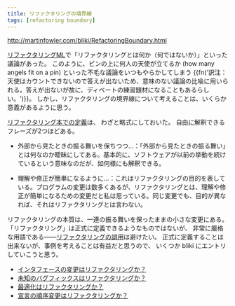 ```yaml
---
title: リファクタリングの境界線
tags: [refactoring boundary]
---
```


http://martinfowler.com/bliki/RefactoringBoundary.html

[リファクタリングML](http://groups.yahoo.com/group/refactoring)で「リファクタリングとは何か（何ではないか）」といった議論があった。
このように、ピンの上に何人の天使が立てるか (how many angels fit on a pin) といった不毛な議論をいつもやらかしてしまう
{{fn('訳注：天使はカウントできないので答えが出ないため、意味のない議論の比喩に用いられる。答えが出ないが故に、ディベートの練習題材になることもあるらしい。')}}。
しかし、リファクタリングの境界線について考えることは、いくらか意義があるように思う。

[リファクタリング本での定義](DefinitionOfRefactoring)は、
わざと略式にしておいた。
自由に解釈できるフレーズが2つほどある。

* 外部から見たときの振る舞いを保ちつつ...：「外部から見たときの振る舞い」とは何なのか曖昧にしてある。基本的に、ソフトウェアが以前の挙動を続けているという意味なのだが、如何様にも解釈できる。

* 理解や修正が簡単になるように...：これはリファクタリングの目的を表している。プログラムの変更は数多くあるが、リファクタリングとは、理解や修正が簡単になるための変更だと私は思っている。同じ変更でも、目的が異なれば、それはリファクタリングとは言わない。

リファクタリングの本質は、一連の振る舞いを保ったままの小さな変更にある。
「リファクタリング」は正式に定義できるようなものではないが、
非常に厳格な用語である——[リファクタリングの誤用](RefactoringMalapropism)は避けたい。
正式に定義することは出来ないが、事例を考えることは有益だと思うので、
いくつか bliki にエントリしていこうと思う。

* [インタフェースの変更はリファクタリングか？](IsChangingInterfacesRefactoring)
* [未知のバグフィックスはリファクタリングか？](IsFixingAnUnknownBugRefactoring)
* [最適化はリファクタリングか？](IsOptimizationRefactoring)
* [宣言の順序変更はリファクタリングか？](IsDeclarationOrderingRefactoring)
